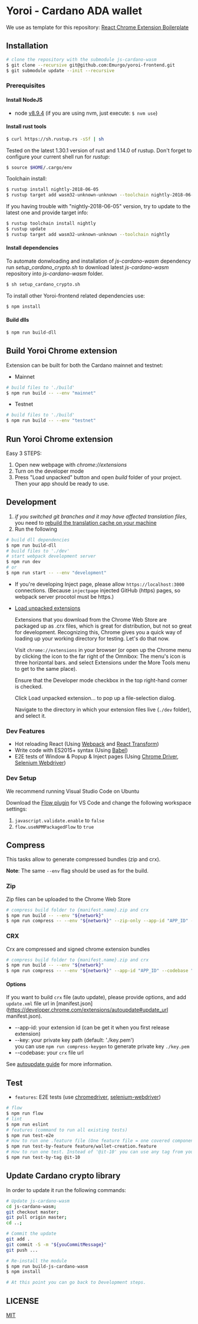 # Yoroi - Cardano ADA wallet
  
  We use as template for this repository: [React Chrome Extension Boilerplate](https://github.com/jhen0409/react-chrome-extension-boilerplate)

## Installation

```bash
# clone the repository with the submodule js-cardano-wasm
$ git clone --recursive git@github.com:Emurgo/yoroi-frontend.git
$ git submodule update --init --recursive
```

### Prerequisites

#### Install NodeJS
- node [v8.9.4](https://nodejs.org/download/release/v8.9.4/) (if you are using nvm, just execute: `$ nvm use`)

#### Install rust tools
```bash
$ curl https://sh.rustup.rs -sSf | sh
```
Tested on the latest 1.30.1 version of rust and 1.14.0 of rustup.
Don't forget to configure your current shell run for _rustup_:
```bash
$ source $HOME/.cargo/env
```
Toolchain install:
```bash
$ rustup install nightly-2018-06-05
$ rustup target add wasm32-unknown-unknown --toolchain nightly-2018-06-05
```
If you having trouble with "nightly-2018-06-05" version, try to update to the latest one and provide target info:
```bash
$ rustup toolchain install nightly
$ rustup update
$ rustup target add wasm32-unknown-unknown --toolchain nightly
```

#### Install dependencies
To automate donwloading and installation of _js-cardano-wasm_ dependency run _setup_cardano_crypto.sh_ to download latest _js-cardano-wasm_ repository into _js-cardano-wasm_ folder.
```bash
$ sh setup_cardano_crypto.sh
```
To install other Yoroi-frontend related dependencies use:
```bash
$ npm install
```

#### Build dlls
```bash
$ npm run build-dll
```

## Build Yoroi Chrome extension

Extension can be built for both the Cardano mainnet and testnet:

- Mainnet
```bash
# build files to './build'
$ npm run build -- --env "mainnet" 
```

- Testnet
```bash
# build files to './build'
$ npm run build -- --env "testnet" 
```

## Run Yoroi Chrome extension
Easy 3 STEPS:
1. Open new webpage with _chrome://extensions_
2. Turn on the developer mode
3. Press "Load unpacked" button and open _build_ folder of your project. Then your app should be ready to use.


## Development

1) *if you switched git branches and it may have affected translation files*, you need to [rebuild the translation cache on your machine](app/i18n/README.md)
2) Run the following
```bash
# build dll dependencies
$ npm run build-dll
# build files to './dev'
# start webpack development server
$ npm run dev
# or
$ npm run start -- --env "development"
```
* If you're developing Inject page, please allow `https://localhost:3000` connections. (Because `injectpage` injected GitHub (https) pages, so webpack server procotol must be https.)
* [Load unpacked extensions](https://developer.chrome.com/extensions/getstarted#unpacked) 

  Extensions that you download from the Chrome Web Store are packaged up as .crx files, which is great for distribution, but not so great for development. Recognizing this, Chrome gives you a quick way of loading up your working directory for testing. Let's do that now.

  Visit `chrome://extensions` in your browser (or open up the Chrome menu by clicking the icon to the far right of the Omnibox:  The menu's icon is three horizontal bars. and select Extensions under the More Tools menu to get to the same place).

  Ensure that the Developer mode checkbox in the top right-hand corner is checked.

  Click Load unpacked extension… to pop up a file-selection dialog.

  Navigate to the directory in which your extension files live (`./dev` folder), and select it.


### Dev Features

 - Hot reloading React (Using [Webpack](https://github.com/webpack/webpack) and [React Transform](https://github.com/gaearon/react-transform))
 - Write code with ES2015+ syntax (Using [Babel](https://github.com/babel/babel))
 - E2E tests of Window & Popup & Inject pages (Using [Chrome Driver](https://www.npmjs.com/package/chromedriver), [Selenium Webdriver](https://www.npmjs.com/package/selenium-webdriver))

 ### Dev Setup

 We recommend running Visual Studio Code on Ubuntu
 
 Download the [Flow plugin](https://marketplace.visualstudio.com/items?itemName=flowtype.flow-for-vscode) for VS Code and change the following workspace settings:
 1) `javascript.validate.enable` to `false`
 1) `flow.useNPMPackagedFlow` to `true`

## Compress

This tasks allow to generate compressed bundles (zip and crx).

**Note**: The same `--env` flag should be used as for the build.

### Zip

Zip files can be uploaded to the Chrome Web Store

```bash
# compress build folder to {manifest.name}.zip and crx
$ npm run build -- --env "${network}"
$ npm run compress -- --env "${network}" --zip-only --app-id "APP_ID" --codebase "https://www.sample.com/dw/yoroi-extension.crx"
```

### CRX

Crx are compressed and signed chrome extension bundles

```bash
# compress build folder to {manifest.name}.zip and crx
$ npm run build -- --env "${network}"
$ npm run compress -- --env "${network}" --app-id "APP_ID" --codebase "https://www.sample.com/dw/yoroi-extension.crx" --key ./production-key.pem
```

#### Options

If you want to build `crx` file (auto update), please provide options, and add `update.xml` file url in [manifest.json](https://developer.chrome.com/extensions/autoupdate#update_url manifest.json).

* --app-id: your extension id (can be get it when you first release extension)
* --key: your private key path (default: './key.pem')  
  you can use `npm run compress-keygen` to generate private key `./key.pem`
* --codebase: your `crx` file url

See [autoupdate guide](https://developer.chrome.com/extensions/autoupdate) for more information.

## Test

* `features`: E2E tests (use [chromedriver](https://www.npmjs.com/package/chromedriver), [selenium-webdriver](https://www.npmjs.com/package/selenium-webdriver))

```bash
# flow
$ npm run flow
# lint
$ npm run eslint
# features (command to run all existing tests)
$ npm run test-e2e
# How to run one .feature file (One feature file = one covered component from youtrack)
$ npm run test-by-feature feature/wallet-creation.feature
# How to run one test. Instead of '@it-10' you can use any tag from youtrack
$ npm run test-by-tag @it-10
```

 

## Update Cardano crypto library

In order to update it run the following commands:

```bash
# Update js-cardano-wasm
cd js-cardano-wasm;
git checkout master;
git pull origin master;
cd ..;

# Commit the update
git add .
git commit -S -m "${youCommitMessage}"
git push ...

# Re-install the module
$ npm run build-js-cardano-wasm 
$ npm install

# At this point you can go back to Development steps. 
```

## LICENSE

[MIT](LICENSE)
